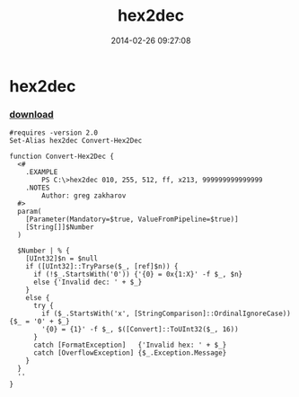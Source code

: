 ﻿---
pid:            4926
parent:         0
children:       
poster:         greg zakharov
title:          hex2dec
date:           2014-02-26 09:27:08
description:    
format:         posh
---

# hex2dec

### [download](4926.ps1)  



```posh
#requires -version 2.0
Set-Alias hex2dec Convert-Hex2Dec

function Convert-Hex2Dec {
  <#
    .EXAMPLE
        PS C:\>hex2dec 010, 255, 512, ff, x213, 999999999999999
    .NOTES
        Author: greg zakharov
  #>
  param(
    [Parameter(Mandatory=$true, ValueFromPipeline=$true)]
    [String[]]$Number
  )
  
  $Number | % {
    [UInt32]$n = $null
    if ([UInt32]::TryParse($_, [ref]$n)) {
      if (!$_.StartsWith('0')) {'{0} = 0x{1:X}' -f $_, $n}
      else {'Invalid dec: ' + $_}
    }
    else {
      try {
        if ($_.StartsWith('x', [StringComparison]::OrdinalIgnoreCase)) {$_ = '0' + $_}
        '{0} = {1}' -f $_, $([Convert]::ToUInt32($_, 16))
      }
      catch [FormatException]   {'Invalid hex: ' + $_}
      catch [OverflowException] {$_.Exception.Message}
    }
  }
  ''
}
```
